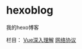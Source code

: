 # hexoblog
我的hexo博客

栏目：
[Vue深入理解](https://eagune.github.io/categories/Vue深入理解/)
[网络协议](https://eagune.github.io/categories/网络协议/)